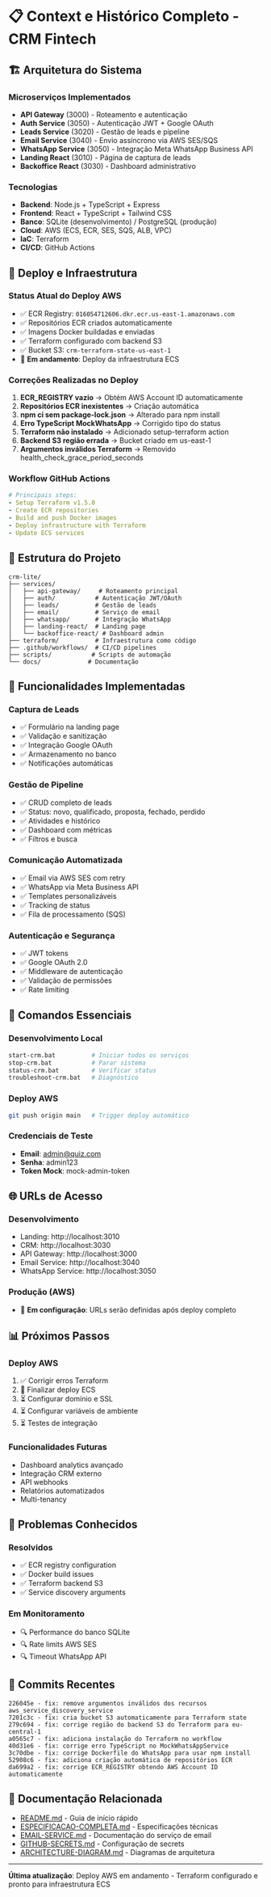 # 📋 Context e Histórico Completo - CRM Fintech

## 🏗️ Arquitetura do Sistema

### Microserviços Implementados
- **API Gateway** (3000) - Roteamento e autenticação
- **Auth Service** (3050) - Autenticação JWT + Google OAuth
- **Leads Service** (3020) - Gestão de leads e pipeline
- **Email Service** (3040) - Envio assíncrono via AWS SES/SQS
- **WhatsApp Service** (3050) - Integração Meta WhatsApp Business API
- **Landing React** (3010) - Página de captura de leads
- **Backoffice React** (3030) - Dashboard administrativo

### Tecnologias
- **Backend**: Node.js + TypeScript + Express
- **Frontend**: React + TypeScript + Tailwind CSS
- **Banco**: SQLite (desenvolvimento) / PostgreSQL (produção)
- **Cloud**: AWS (ECS, ECR, SES, SQS, ALB, VPC)
- **IaC**: Terraform
- **CI/CD**: GitHub Actions

## 🚀 Deploy e Infraestrutura

### Status Atual do Deploy AWS
- ✅ ECR Registry: `016054712606.dkr.ecr.us-east-1.amazonaws.com`
- ✅ Repositórios ECR criados automaticamente
- ✅ Imagens Docker buildadas e enviadas
- ✅ Terraform configurado com backend S3
- ✅ Bucket S3: `crm-terraform-state-us-east-1`
- 🔄 **Em andamento**: Deploy da infraestrutura ECS

### Correções Realizadas no Deploy
1. **ECR_REGISTRY vazio** → Obtém AWS Account ID automaticamente
2. **Repositórios ECR inexistentes** → Criação automática
3. **npm ci sem package-lock.json** → Alterado para npm install
4. **Erro TypeScript MockWhatsApp** → Corrigido tipo do status
5. **Terraform não instalado** → Adicionado setup-terraform action
6. **Backend S3 região errada** → Bucket criado em us-east-1
7. **Argumentos inválidos Terraform** → Removido health_check_grace_period_seconds

### Workflow GitHub Actions
```yaml
# Principais steps:
- Setup Terraform v1.5.0
- Create ECR repositories
- Build and push Docker images
- Deploy infrastructure with Terraform
- Update ECS services
```

## 📁 Estrutura do Projeto

```
crm-lite/
├── services/
│   ├── api-gateway/     # Roteamento principal
│   ├── auth/           # Autenticação JWT/OAuth
│   ├── leads/          # Gestão de leads
│   ├── email/          # Serviço de email
│   ├── whatsapp/       # Integração WhatsApp
│   ├── landing-react/  # Landing page
│   └── backoffice-react/ # Dashboard admin
├── terraform/          # Infraestrutura como código
├── .github/workflows/  # CI/CD pipelines
├── scripts/           # Scripts de automação
└── docs/             # Documentação
```

## 🔑 Funcionalidades Implementadas

### Captura de Leads
- ✅ Formulário na landing page
- ✅ Validação e sanitização
- ✅ Integração Google OAuth
- ✅ Armazenamento no banco
- ✅ Notificações automáticas

### Gestão de Pipeline
- ✅ CRUD completo de leads
- ✅ Status: novo, qualificado, proposta, fechado, perdido
- ✅ Atividades e histórico
- ✅ Dashboard com métricas
- ✅ Filtros e busca

### Comunicação Automatizada
- ✅ Email via AWS SES com retry
- ✅ WhatsApp via Meta Business API
- ✅ Templates personalizáveis
- ✅ Tracking de status
- ✅ Fila de processamento (SQS)

### Autenticação e Segurança
- ✅ JWT tokens
- ✅ Google OAuth 2.0
- ✅ Middleware de autenticação
- ✅ Validação de permissões
- ✅ Rate limiting

## 🔧 Comandos Essenciais

### Desenvolvimento Local
```bash
start-crm.bat          # Iniciar todos os serviços
stop-crm.bat           # Parar sistema
status-crm.bat         # Verificar status
troubleshoot-crm.bat   # Diagnóstico
```

### Deploy AWS
```bash
git push origin main   # Trigger deploy automático
```

### Credenciais de Teste
- **Email**: admin@quiz.com
- **Senha**: admin123
- **Token Mock**: mock-admin-token

## 🌐 URLs de Acesso

### Desenvolvimento
- Landing: http://localhost:3010
- CRM: http://localhost:3030
- API Gateway: http://localhost:3000
- Email Service: http://localhost:3040
- WhatsApp Service: http://localhost:3050

### Produção (AWS)
- 🔄 **Em configuração**: URLs serão definidas após deploy completo

## 📊 Próximos Passos

### Deploy AWS
1. ✅ Corrigir erros Terraform
2. 🔄 Finalizar deploy ECS
3. ⏳ Configurar domínio e SSL
4. ⏳ Configurar variáveis de ambiente
5. ⏳ Testes de integração

### Funcionalidades Futuras
- Dashboard analytics avançado
- Integração CRM externo
- API webhooks
- Relatórios automatizados
- Multi-tenancy

## 🐛 Problemas Conhecidos

### Resolvidos
- ✅ ECR registry configuration
- ✅ Docker build issues
- ✅ Terraform backend S3
- ✅ Service discovery arguments

### Em Monitoramento
- 🔍 Performance do banco SQLite
- 🔍 Rate limits AWS SES
- 🔍 Timeout WhatsApp API

## 📝 Commits Recentes

```
226045e - fix: remove argumentos inválidos dos recursos aws_service_discovery_service
7201c3c - fix: cria bucket S3 automaticamente para Terraform state
279c694 - fix: corrige região do backend S3 do Terraform para eu-central-1
a0565c7 - fix: adiciona instalação do Terraform no workflow
40d31e6 - fix: corrige erro TypeScript no MockWhatsAppService
3c70dbe - fix: corrige Dockerfile do WhatsApp para usar npm install
52908c6 - fix: adiciona criação automática de repositórios ECR
da699a2 - fix: corrige ECR_REGISTRY obtendo AWS Account ID automaticamente
```

## 🔗 Documentação Relacionada

- [README.md](README.md) - Guia de início rápido
- [ESPECIFICACAO-COMPLETA.md](ESPECIFICACAO-COMPLETA.md) - Especificações técnicas
- [EMAIL-SERVICE.md](EMAIL-SERVICE.md) - Documentação do serviço de email
- [GITHUB-SECRETS.md](GITHUB-SECRETS.md) - Configuração de secrets
- [ARCHITECTURE-DIAGRAM.md](ARCHITECTURE-DIAGRAM.md) - Diagramas de arquitetura

---

**Última atualização**: Deploy AWS em andamento - Terraform configurado e pronto para infraestrutura ECS